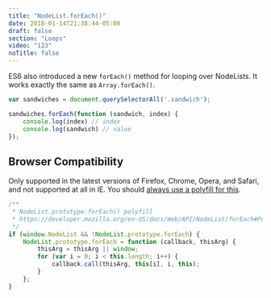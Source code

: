 ```yaml
---
title: "NodeList.forEach()"
date: 2018-01-14T21:38:44-05:00
draft: false
section: "Loops"
video: "123"
noTitle: false
---
```


ES6 also introduced a new `forEach()` method for looping over NodeLists. It works exactly the same as `Array.forEach()`.

```javascript
var sandwiches = document.querySelectorAll('.sandwich');

sandwiches.forEach(function (sandwich, index) {
	console.log(index) // index
	console.log(sandwich) // value
});
```

## Browser Compatibility

Only supported in the latest versions of Firefox, Chrome, Opera, and Safari, and not supported at all in IE. You should [always use a polyfill for this](https://vanillajstoolkit.com/polyfills/nodelistforeach/).

```javascript
/**
 * NodeList.prototype.forEach() polyfill
 * https://developer.mozilla.org/en-US/docs/Web/API/NodeList/forEach#Polyfill
 */
if (window.NodeList && !NodeList.prototype.forEach) {
	NodeList.prototype.forEach = function (callback, thisArg) {
		thisArg = thisArg || window;
		for (var i = 0; i < this.length; i++) {
			callback.call(thisArg, this[i], i, this);
		}
	};
}
```